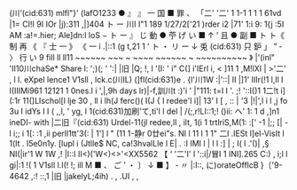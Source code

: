 (川‘(cid:631) mlfl"}' (lafO1233 ● 』 』 一 国 ■ 罪 、 「二' '二' 1 1-1 1 1 1 61vd |1= CI!I 9I IOr |j):311 ,|]404 ト ー 川I I"1 189 1/27/2['21 )rder i2 |71' 1:i 9: 1{j :5I AM :a!=.hier; Ale]dn:l loS − ト ー 』 じ 動 ● 苧 げ い ■ ↑ ’ 且 ● 副 ■ ト ト《 制 再 《 『 士 一 》 《 一 i .|::1 (g t,21 1 ’ ト ・ リ ー ↓ 兎 (cid:631) 只 鈩 」 ” ‐ 〉 行 い 9 fill ll ll11 ~~~~~~ ~~~ ~ ~~~~ ~~~~~~ ~ ~~~~~~~~~~ 》 |'(inl" 'II10川chaSe* Share l: ';)(; ' ':| |旧 |Q; !, l '(I: ' i" C(] i'IErl i, < ]11 1 ,M!lXI | >'二' , l l. eXpel lence1 V1sll , lck.c(川IL) (]fl(cid:631)e . {l'川1W :|'::| II |]1' IIIr(!1 l,ll I I(IIIMi961 12121 1 0nes.l i ',|,9h days lr)|-f,訓川t :)'i ' |"111: t=I I '. ;! '::I()1 1二!t i](:1r 11(]LIschol[l lje 30 , ll i lh(J ferc()( I(J { I redee'l i]| 13' I [ , :: | '3 |!|',l i l ,j fo 3u I idYs I I ( ,,l, ' yg, l 1(cid:631)加刷'て,ti'l l del | /(;,r!LI::1;! ()ii: ヘ' 1: 1 d ,]n1 ineDI- with |二旧『(cid:631) Urdel-11(jl redee,ll , ilt, 1(i 1 trtlriS,M(1: :[' -1 |;; [| -l i;; i 1[: :1 ,ii perll1tt'3(: | 1'] l " (11 1-静r 0廿ei"s. NI l 11 l 1 1" 二l .IESt l]el-VisIt l 1(lt . I5e0n1y. [lupl i (Jtlle$ NC, ca!3hvalLle l E| . :I IMI l | l l :] | ; I( l .'()| ,§ NI(|ir'1 W 1W ,! |I::I II<)('W<)<>'<XX5562 【 ‘ '二'I' l '::i|/冒I 1 INI].265 C:) , i;l l gi|:1 !( 1 V1sll l.I(! !; ill M ■ 、 ご ’ ・ 〕 ↓ ■ 】 ‐ 〃 |:I::, に)orateOfflcB }〔'9-4642 ,:! ::,1 |旧 |jakelyL;4ih) . , .UI , ,